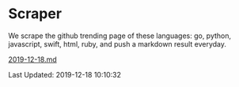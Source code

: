 # Scraper

We scrape the github trending page of these languages: go, python, javascript, swift, html, ruby, and push a markdown result everyday.

[2019-12-18.md](https://github.com/henson/Scraper/blob/master/2019-12-18.md)

Last Updated: 2019-12-18 10:10:32